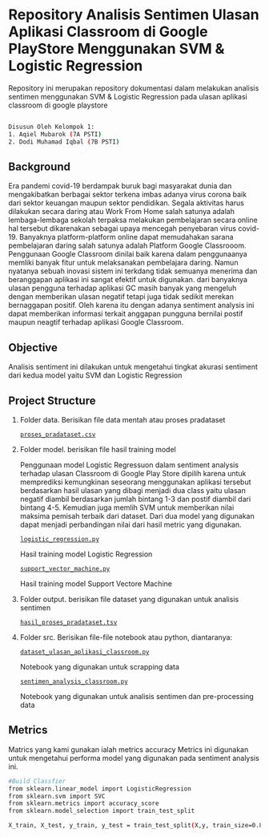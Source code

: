 # Repository Analisis Sentimen Ulasan Aplikasi Classroom di Google PlayStore Menggunakan SVM & Logistic Regression
Repository ini merupakan repository dokumentasi dalam melakukan analisis sentimen menggunakan SVM & Logistic Regression pada ulasan aplikasi classroom di google playstore
```bash 

Disusun Oleh Kelompok 1: 
1. Aqiel Mubarok (7A PSTI)
2. Dodi Muhamad Iqbal (7B PSTI)
```
## Background
Era pandemi covid-19 berdampak buruk bagi masyarakat dunia dan mengakibatkan  berbagai sektor terkena imbas adanya virus corona baik dari sektor keuangan maupun sektor pendidikan. Segala aktivitas harus dilakukan secara daring atau Work From Home salah satunya adalah lembaga-lembaga sekolah terpaksa melakukan pembelajaran secara online hal tersebut dikarenakan sebagai upaya mencegah penyebaran virus covid-19. Banyaknya platform-platform online dapat memudahakan sarana pembelajaran daring salah satunya adalah Platform Google Classrooom. Penggunaan Google Classroom dinilai baik karena dalam penggunaanya memliki banyak fitur untuk melaksanakan pembelajara daring. Namun nyatanya sebuah inovasi sistem ini terkdang tidak semuanya menerima dan beranggapan aplikasi ini sangat efektif untuk digunakan. dari banyaknya ulasan pengguna terhadap aplikasi GC masih banyak yang mengeluh dengan memberikan ulasan negatif tetapi juga tidak sedikit merekan bernaggapan positif. Oleh karena itu dengan adanya sentiment analysis ini dapat memberikan informasi terkait anggapan pungguna bernilai postif maupun neagtif terhadap aplikasi Google Classroom.

## Objective
Analisis sentiment ini dilakukan untuk mengetahui tingkat akurasi sentiment dari kedua model yaitu SVM dan Logistic Regression

## Project Structure
1. Folder data. Berisikan file data mentah atau proses pradataset

   [`proses_pradataset.csv`](./data/proses_pradataset.csv)
  
2. Folder model. berisikan file hasil training model

   Penggunaan model Logistic Regressuon dalam sentiment analysis terhadap ulasan Classroom di Google Play Store dipilih karena untuk memprediksi kemungkinan seseorang menggunakan aplikasi tersebut    berdasarkan hasil ulasan yang dibagi menjadi dua class yaitu ulasan negatif diambil berdasarkan jumlah bintang 1-3 dan postif diambil dari bintang 4-5. Kemudian juga memlih SVM untuk memberikan nilai maksima pemisah terbaik dari dataset. Dari dua model yang digunakan dapat menjadi perbandingan nilai dari hasil metric yang digunakan.
  
   [`logistic_regression.py`](./model/logistic_regression.py)
   
   Hasil training model Logistic Regression
   
   [`support_vector_machine.py`](./model/support_vector_machine.py)
   
   Hasil training model Support Vectore Machine
   
3. Folder output. berisikan file dataset yang digunakan untuk analisis sentimen

   [`hasil_proses_pradataset.tsv`](./output/hasil_proses_pradataset.tsv)
   
4. Folder src. Berisikan file-file notebook atau python, diantaranya:

   [`dataset_ulasan_aplikasi_classroom.py`](./src/dataset_ulasan_aplikasi_classroom.py)

   Notebook yang digunakan untuk scrapping data
   
   [`sentimen_analysis_classroom.py`](./src/sentimen_analysis_classroom.py)

   Notebook yang digunakan untuk analisis sentimen dan pre-processing data
   
## Metrics
Matrics yang kami gunakan ialah metrics accuracy
 Metrics ini digunakan untuk mengetahui performa model yang digunakan pada sentiment analysis ini.
```bash 
#Build Classfier
from sklearn.linear_model import LogisticRegression
from sklearn.svm import SVC
from sklearn.metrics import accuracy_score
from sklearn.model_selection import train_test_split

X_train, X_test, y_train, y_test = train_test_split(X,y, train_size=0.80)
```
